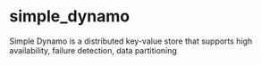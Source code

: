 # simple_dynamo
Simple Dynamo is a distributed key-value store that supports high availability, failure detection, data partitioning
